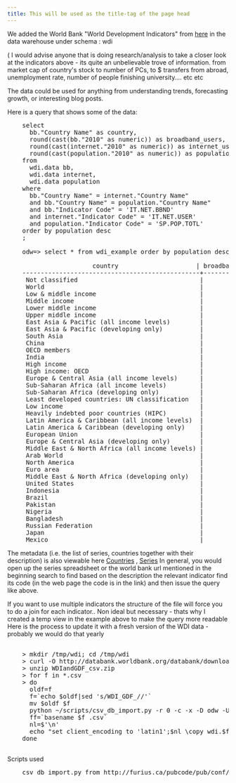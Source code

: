 ```yaml
---
title: This will be used as the title-tag of the page head
---
```


We added the World Bank "World Development Indicators" 
from [here](http://data.worldbank.org/indicator/all)  in the data warehouse under schema : wdi

( I would advise anyone that is doing research/analysis to take a closer look at the indicators above - its quite an unbelievable trove of information. from market cap of country's stock to number of PCs, to $ transfers from abroad, unemployment rate, number of people finishing university…. etc etc

The data could be used for anything from understanding trends, forecasting growth, or interesting blog posts.

Here is a query that shows some of the data:

<pre>
    select
      bb."Country Name" as country,
      round(cast(bb."2010" as numeric)) as broadband_users,
      round(cast(internet."2010" as numeric)) as internet_users,
      round(cast(population."2010" as numeric)) as population
    from
      wdi.data bb,
      wdi.data internet,
      wdi.data population
    where
      bb."Country Name" = internet."Country Name"
      and bb."Country Name" = population."Country Name"
      and bb."Indicator Code" = 'IT.NET.BBND'
      and internet."Indicator Code" = 'IT.NET.USER'
      and population."Indicator Code" = 'SP.POP.TOTL'
    order by population desc
    ;

    odw=> select * from wdi_example order by population desc;

                       country                     | broadband_users | internet_users | population 
    ------------------------------------------------+-----------------+----------------+------------
     Not classified                                 |                 |                |           
     World                                          |       529552633 |     2038625951 | 6894377794
     Low & middle income                            |       231326829 |     1211559964 | 5766461466
     Middle income                                  |       230963174 |     1171514374 | 4966657601
     Lower middle income                            |        26129949 |      334184408 | 2494159560
     Upper middle income                            |       204833225 |      837329966 | 2472498041
     East Asia & Pacific (all income levels)        |       205613769 |      749045994 | 2201613485
     East Asia & Pacific (developing only)          |       139030021 |      563285528 | 1961101773
     South Asia                                     |        11893861 |      132800217 | 1632939098
     China                                          |       126337000 |      460077957 | 1337825000
     OECD members                                   |       304879562 |      844430192 | 1237234841
     India                                          |        10990000 |       91846075 | 1224614327
     High income                                    |       298225804 |      827065987 | 1127916328
     High income: OECD                              |       284686258 |      772541200 | 1033945781
     Europe & Central Asia (all income levels)      |       167104549 |      512371917 |  891039428
     Sub-Saharan Africa (all income levels)         |         1477152 |       89458998 |  853931672
     Sub-Saharan Africa (developing only)           |         1475966 |       89416974 |  853231271
     Least developed countries: UN classification   |          699160 |       35242769 |  825210584
     Low income                                     |          363655 |       40045590 |  799803865
     Heavily indebted poor countries (HIPC)         |          679731 |       28981478 |  620267812
     Latin America & Caribbean (all income levels)  |        38534602 |      200827202 |  588757676
     Latin America & Caribbean (developing only)    |        37695393 |      198016893 |  582501932
     European Union                                 |       130004397 |      355546517 |  502302566
     Europe & Central Asia (developing only)        |        36772909 |      158676575 |  405670230
     Middle East & North Africa (all income levels) |         9026704 |       96625274 |  382556328
     Arab World                                     |         6716509 |       81902398 |  347672135
     North America                                  |        95901996 |      257496348 |  343540107
     Euro area                                      |        91720222 |      236149428 |  331943805
     Middle East & North Africa (developing only)   |         4458679 |       69363777 |  331017162
     United States                                  |        85723155 |      229684122 |  309349689
     Indonesia                                      |         1900300 |       23747223 |  239870937
     Brazil                                         |        13266310 |       79245740 |  194946470
     Pakistan                                       |          531787 |       29128970 |  173593383
     Nigeria                                        |           99108 |       45039711 |  158423182
     Bangladesh                                     |           60000 |        5501609 |  148692131
     Russian Federation                             |        15700000 |       61472011 |  141920000
     Japan                                          |        34044729 |       98951089 |  127450459
     Mexico                                         |        11325022 |       35217856 |  113423047
</pre>

The metadata (i.e. the list of series, countries together with their description) is also viewable here [Countries](https://docs.google.com/a/odesk.com/spreadsheet/ccc?key=0Asr9ZuzplUMbdDktbVBhODFYWEM4VFl1TFRxNkhYSVE#gid=0) , [Series](https://docs.google.com/a/odesk.com/spreadsheet/ccc?key=0Asr9ZuzplUMbdHJvRkVTRkY4OTNibmZac0dWWGhlaWc#gid=0)
In general, you would open up the series spreadsheet or the world bank url mentioned in the beginning search to find based on the description the relevant indicator find its code (in the web page the code is in the link) and then issue the query like above.

If you want to use multiple indicators the structure of the file will force you to do a join for each indicator..  Non ideal but necessary - thats why I created a temp view in the example above to make the query more readable
Here is the process to update it with a fresh version of the WDI data - probably we would do that yearly

<pre>

    > mkdir /tmp/wdi; cd /tmp/wdi
    > curl -O http://databank.worldbank.org/databank/download/WDIandGDF_csv.zip
    > unzip WDIandGDF_csv.zip
    > for f in *.csv
    > do 
      oldf=f
      f=`echo $oldf|sed 's/WDI_GDF_//'`
      mv $oldf $f
      python ~/scripts/csv_db_import.py -r 0 -c -x -D odw -U ... -p ... -s wdi -V 12000 -H dbs16 $f
      ff=`basename $f .csv`
      nl=$'\n'
      echo "set client_encoding to 'latin1';$nl \copy wdi.$ff from '$f' CSV HEADER;" |psql -h dbs16 -p 12000  -U odw -d odw -f - 
    done

</pre>

Scripts used

<pre>
    csv_db_import.py from http://furius.ca/pubcode/pub/conf/bin/csv-db-import.html   #slightly modified to allow for schema setting/create table stmt only
</pre>

